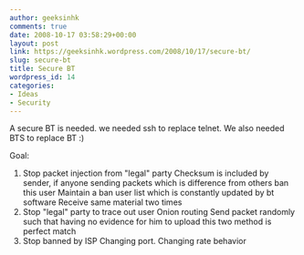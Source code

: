 ```yaml
---
author: geeksinhk
comments: true
date: 2008-10-17 03:58:29+00:00
layout: post
link: https://geeksinhk.wordpress.com/2008/10/17/secure-bt/
slug: secure-bt
title: Secure BT
wordpress_id: 14
categories:
- Ideas
- Security
---
```


A secure BT is needed. we needed ssh to replace telnet.
We also needed BTS to replace BT :)

Goal:
1. Stop packet injection from "legal" party
Checksum is included by sender, if anyone sending packets which is difference from others ban this user
Maintain a ban user list which is constantly updated by bt software
Receive same material two times
2. Stop "legal" party to trace out user
Onion routing
Send packet randomly such that having no evidence for him to upload
this two method is perfect match
3. Stop banned by ISP
Changing port.
Changing rate behavior
